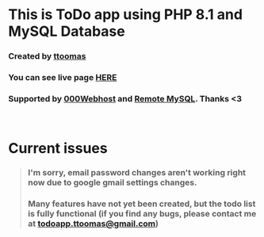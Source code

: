 # This is ToDo app using PHP 8.1 and MySQL Database

### Created by [ttoomas](https://github.com/ttoomas)

### You can see live page [HERE](https://todp.000webhostapp.com/)

### Supported by [000Webhost](https://000webhost.com/) and [Remote MySQL](https://remotemysql.com/). Thanks <3

&nbsp;

# Current issues

> ### I'm sorry, email password changes aren't working right now due to google gmail settings changes.
> ### Many features have not yet been created, but the todo list is fully functional (if you find any bugs, please contact me at [todoapp.ttoomas@gmail.com](mailto:todoapp.ttoomas@gmail.com))